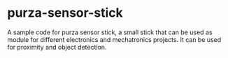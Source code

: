 # purza-sensor-stick
A sample code for purza sensor stick, a small stick that can be used as module for different electronics and mechatronics projects. It can be used for proximity and object detection.
